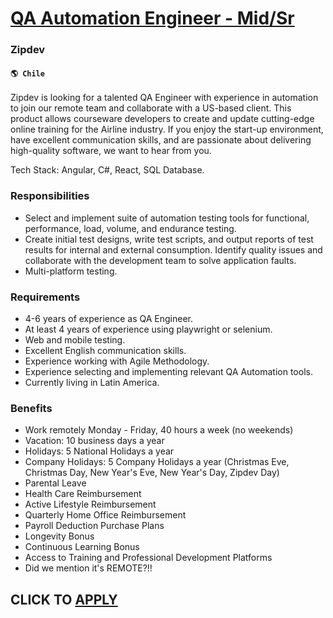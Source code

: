 # [QA Automation Engineer - Mid/Sr](https://www.remotewlb.com/apply/qa-automation-engineer-mid-sr)  
### Zipdev  
#### `🌎 Chile`  

Zipdev is looking for a talented QA Engineer with experience in automation to join our remote team and collaborate with a US-based client. This product allows courseware developers to create and update cutting-edge online training for the Airline industry. If you enjoy the start-up environment, have excellent communication skills, and are passionate about delivering high-quality software, we want to hear from you.

Tech Stack: Angular, C#, React, SQL Database.

### Responsibilities

  * Select and implement suite of automation testing tools for functional, performance, load, volume, and endurance testing. 
  * Create initial test designs, write test scripts, and output reports of test results for internal and external consumption. Identify quality issues and collaborate with the development team to solve application faults. 
  * Multi-platform testing. 

### Requirements

  * 4-6 years of experience as QA Engineer. 
  * At least 4 years of experience using playwright or selenium. 
  * Web and mobile testing. 
  * Excellent English communication skills. 
  * Experience working with Agile Methodology. 
  * Experience selecting and implementing relevant QA Automation tools. 
  * Currently living in Latin America.

### Benefits

  * Work remotely Monday - Friday, 40 hours a week (no weekends)
  * Vacation: 10 business days a year
  * Holidays: 5 National Holidays a year
  * Company Holidays: 5 Company Holidays a year (Christmas Eve, Christmas Day, New Year's Eve, New Year's Day, Zipdev Day)
  * Parental Leave
  * Health Care Reimbursement
  * Active Lifestyle Reimbursement
  * Quarterly Home Office Reimbursement
  * Payroll Deduction Purchase Plans
  * Longevity Bonus
  * Continuous Learning Bonus
  * Access to Training and Professional Development Platforms
  * Did we mention it's REMOTE?!!

  
## CLICK TO [APPLY](https://www.remotewlb.com/apply/qa-automation-engineer-mid-sr)

